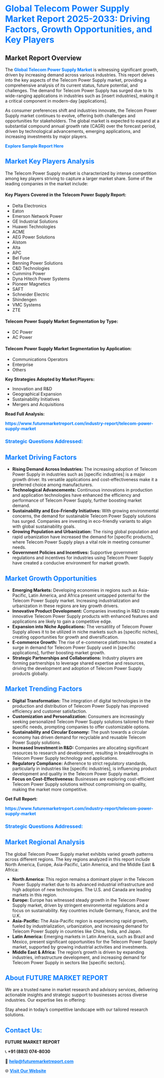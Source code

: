 <h1 style="color: #007BFF;">Global Telecom Power Supply Market Report 2025-2033: Driving Factors, Growth Opportunities, and Key Players</h1>

<section id="overview">
<h2>Market Report Overview</h2>
<p>The <a href="https://www.futuremarketreport.com/industry-report/telecom-power-supply-market" style="color: #007BFF; text-decoration: none;"><strong>Global Telecom Power Supply Market</strong></a> is witnessing significant growth, driven by increasing demand across various industries. This report delves into the key aspects of the Telecom Power Supply market, providing a comprehensive analysis of its current status, future potential, and challenges. The demand for Telecom Power Supply has surged due to its wide-ranging applications in industries such as [insert industries], making it a critical component in modern-day [applications].</p>
<p>As consumer preferences shift and industries innovate, the Telecom Power Supply market continues to evolve, offering both challenges and opportunities for stakeholders. The global market is expected to expand at a substantial compound annual growth rate (CAGR) over the forecast period, driven by technological advancements, emerging applications, and increasing investments by major players.</p>
</section>

<section id="overview">
<p><a href="https://www.futuremarketreport.com/request-sample/reportId=106001" style="color: #007BFF; text-decoration: none;"><strong>Explore Sample Report Here</strong></a></p>
</section>

<section id="key-players">
<h2 style="color: #007BFF;">Market Key Players Analysis</h2>
<p>The Telecom Power Supply market is characterized by intense competition among key players striving to capture a larger market share. Some of the leading companies in the market include:</p>
<h4>Key Players Covered in the Telecom Power Supply Report:</h4>
<ul><li>Delta Electronics</li><li>Eaton</li><li>Emerson Network Power</li><li>GE Industrial Solutions</li><li>Huawei Technologies</li><li>ACME</li><li>AEG Power Solutions</li><li>Alstom</li><li>Alta</li><li>APC</li><li>Bel Fuse</li><li>Benning Power Solutions</li><li>C&amp;D Technologies</li><li>Cummins Power</li><li>Dyna Hitech Power Systems</li><li>Pioneer Magnetics</li><li>SAFT</li><li>Schneider Electric</li><li>Shindengen</li><li>VMC Systems</li><li>ZTE</li></ul>
<h4>Telecom Power Supply Market Segmentation by Type:</h4>
<ul><li>DC Power</li><li>AC Power</li></ul>

<h4>Telecom Power Supply Market Segmentation by Application:</h4>
<ul><li>Communications Operators</li><li>Enterprise</li><li>Others</li></ul>
<p><strong>Key Strategies Adopted by Market Players:</strong></p>
<ul>
<li>Innovation and R&D</li>
<li>Geographical Expansion</li>
<li>Sustainability Initiatives</li>
<li>Mergers and Acquisitions</li>
</ul>
</section>

<section>
<p><strong>Read Full Analysis: </strong></p><a href="https://www.futuremarketreport.com/industry-report/telecom-power-supply-market" style="color: #007BFF; text-decoration: none;"><strong>https://www.futuremarketreport.com/industry-report/telecom-power-supply-market</strong></a>
<h3 style="color: #007BFF;">Strategic Questions Addressed:</h3>
</section>

<section id="driving-factors">
<h2 style="color: #007BFF;">Market Driving Factors</h2>
<ul>
<li><strong>Rising Demand Across Industries:</strong> The increasing adoption of Telecom Power Supply in industries such as [specific industries] is a major growth driver. Its versatile applications and cost-effectiveness make it a preferred choice among manufacturers.</li>
<li><strong>Technological Advancements:</strong> Continuous innovations in production and application technologies have enhanced the efficiency and performance of Telecom Power Supply, further boosting market demand.</li>
<li><strong>Sustainability and Eco-Friendly Initiatives:</strong> With growing environmental concerns, the demand for sustainable Telecom Power Supply solutions has surged. Companies are investing in eco-friendly variants to align with global sustainability goals.</li>
<li><strong>Growing Population and Urbanization:</strong> The rising global population and rapid urbanization have increased the demand for [specific products], where Telecom Power Supply plays a vital role in meeting consumer needs.</li>
<li><strong>Government Policies and Incentives:</strong> Supportive government regulations and incentives for industries using Telecom Power Supply have created a conducive environment for market growth.</li>
</ul>
</section>

<section id="growth-opportunities">
<h2 style="color: #007BFF;">Market Growth Opportunities</h2>
<ul>
<li><strong>Emerging Markets:</strong> Developing economies in regions such as Asia-Pacific, Latin America, and Africa present untapped potential for the Telecom Power Supply market. Increasing industrialization and urbanization in these regions are key growth drivers.</li>
<li><strong>Innovative Product Development:</strong> Companies investing in R&D to create innovative Telecom Power Supply products with enhanced features and applications are likely to gain a competitive edge.</li>
<li><strong>Expansion into Niche Applications:</strong> The versatility of Telecom Power Supply allows it to be utilized in niche markets such as [specific niches], creating opportunities for growth and diversification.</li>
<li><strong>E-commerce Growth:</strong> The rise of e-commerce platforms has created a surge in demand for Telecom Power Supply used in [specific applications], further boosting market growth.</li>
<li><strong>Strategic Partnerships and Collaborations:</strong> Industry players are forming partnerships to leverage shared expertise and resources, driving the development and adoption of Telecom Power Supply products globally.</li>
</ul>
</section>

<section id="trending-factors">
<h2 style="color: #007BFF;">Market Trending Factors</h2>
<ul>
<li><strong>Digital Transformation:</strong> The integration of digital technologies in the production and distribution of Telecom Power Supply has improved efficiency and customer satisfaction.</li>
<li><strong>Customization and Personalization:</strong> Consumers are increasingly seeking personalized Telecom Power Supply solutions tailored to their specific needs, prompting companies to offer customizable options.</li>
<li><strong>Sustainability and Circular Economy:</strong> The push towards a circular economy has driven demand for recyclable and reusable Telecom Power Supply solutions.</li>
<li><strong>Increased Investment in R&D:</strong> Companies are allocating significant resources to research and development, resulting in breakthroughs in Telecom Power Supply technology and applications.</li>
<li><strong>Regulatory Compliance:</strong> Adherence to strict regulatory standards, particularly in industries like [specific industries], is influencing product development and quality in the Telecom Power Supply market.</li>
<li><strong>Focus on Cost-Effectiveness:</strong> Businesses are exploring cost-efficient Telecom Power Supply solutions without compromising on quality, making the market more competitive.</li>
</ul>
</section>

<section>
<p><strong>Get Full Report: </strong></p><a href="https://www.futuremarketreport.com/industry-report/telecom-power-supply-market" style="color: #007BFF; text-decoration: none;"><strong>https://www.futuremarketreport.com/industry-report/telecom-power-supply-market</strong></a>
<h3 style="color: #007BFF;">Strategic Questions Addressed:</h3>
</section>


<section id="regional-analysis">
<h2 style="color: #007BFF;">Market Regional Analysis</h2>
<p>The global Telecom Power Supply market exhibits varied growth patterns across different regions. The key regions analyzed in this report include North America, Europe, Asia-Pacific, Latin America, and the Middle East & Africa:</p>
<ul>
<li><strong>North America:</strong> This region remains a dominant player in the Telecom Power Supply market due to its advanced industrial infrastructure and high adoption of new technologies. The U.S. and Canada are leading markets in this region.</li>
<li><strong>Europe:</strong> Europe has witnessed steady growth in the Telecom Power Supply market, driven by stringent environmental regulations and a focus on sustainability. Key countries include Germany, France, and the U.K.</li>
<li><strong>Asia-Pacific:</strong> The Asia-Pacific region is experiencing rapid growth, fueled by industrialization, urbanization, and increasing demand for Telecom Power Supply in countries like China, India, and Japan.</li>
<li><strong>Latin America:</strong> Emerging markets in Latin America, such as Brazil and Mexico, present significant opportunities for the Telecom Power Supply market, supported by growing industrial activities and investments.</li>
<li><strong>Middle East & Africa:</strong> The region’s growth is driven by expanding industries, infrastructure development, and increasing demand for Telecom Power Supply in sectors like [specific sectors].</li>
</ul>
</section>

<footer>
<h2 style="color: #007BFF;">About FUTURE MARKET REPORT</h2>
<p>We are a trusted name in market research and advisory services, delivering actionable insights and strategic support to businesses across diverse industries. Our expertise lies in offering:</p>

<p>Stay ahead in today’s competitive landscape with our tailored research solutions.</p>

<h2 style="color: #007BFF;">Contact Us:</h2>
<p><strong>FUTURE MARKET REPORT</strong></p>
<p>📞 <strong>+91 (883) 074-8030</strong></p>
<p>📧 <strong><a href="mailto:help@futuremarketreport.com" style="color: #007BFF;">help@futuremarketreport.com</a></strong></p>
<p>🌐 <strong><a href="https://www.futuremarketreport.com/" style="color: #007BFF;">Visit Our Website</a></strong></p>
</footer>